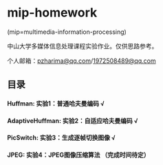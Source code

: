 # mip-homework

(mip=multimedia-information-processing)

中山大学多媒体信息处理课程实验作业。仅供思路参考。

个人邮箱：pzharima@qq.com/1972508489@qq.com

## 目录
#### Huffman: 实验1：普通哈夫曼编码 √
#### AdaptiveHuffman: 实验2：自适应哈夫曼编码 √
#### PicSwitch: 实验3：生成逐帧切换图像 √
#### JPEG: 实验4：JPEG图像压缩算法 （完成时间待定）

